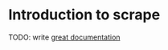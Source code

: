 # Introduction to scrape

TODO: write [great documentation](http://jacobian.org/writing/what-to-write/)
